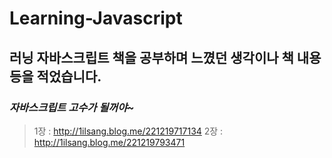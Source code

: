 #   **Learning-Javascript**
##   러닝 자바스크립트 책을 공부하며 느꼈던 생각이나 책 내용 등을 적었습니다.
###  *자바스크립트 고수가 될꺼야~*
> 1장 : http://1ilsang.blog.me/221219717134
> 2장 : http://1ilsang.blog.me/221219793471
